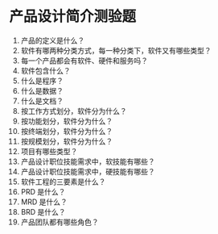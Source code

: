 ﻿# 产品设计简介测验题

1. 产品的定义是什么？  
2. 软件有哪两种分类方式，每一种分类下，软件又有哪些类型？  
3. 每一个产品都会有软件、硬件和服务吗？  
4. 软件包含什么？
5. 什么是程序？
6. 什么是数据？
7. 什么是文档？
8. 按工作方式划分，软件分为什么？
9. 按功能划分，软件分为什么？
10. 按终端划分，软件分为什么？
11. 按规模划分，软件分为什么？
12. 项目有哪些类型？
13. 产品设计职位技能需求中，软技能有哪些？
14. 产品设计职位技能需求中，硬技能有哪些？
15. 软件工程的三要素是什么？
16. PRD 是什么？  
17. MRD 是什么？  
18. BRD 是什么？  
19. 产品团队都有哪些角色？  
